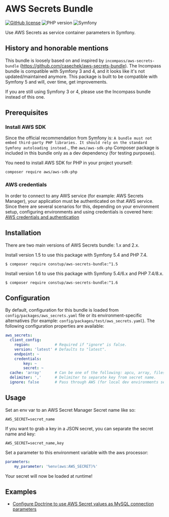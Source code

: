 # AWS Secrets Bundle

[![GitHub license](https://img.shields.io/github/license/constup/aws-secrets-bundle?style=flat-square&color=green)](https://github.com/constup/aws-secrets-bundle/blob/master/LICENSE)
![PHP version](https://img.shields.io/badge/PHP-%5E7.4-blueviolet?style=flat-square)
![Symfony](https://img.shields.io/badge/Symfony-%5E5.3-blueviolet?style=flat-square)

Use AWS Secrets as service container parameters in Symfony.

## History and honorable mentions

This bundle is loosely based on and inspired by `incompass/aws-secrets-bundle` (https://github.com/casechek/aws-secrets-bundle).
The Incompass bundle is compatible with Symfony 3 and 4, and it looks like it's not updated/maintained anymore. This
package is built to be compatible with Symfony 5 and will, over time, get improvements.

If you are still using Symfony 3 or 4, please use the Incompass bundle instead of this one.

## Prerequisites

### Install AWS SDK

Since the official recommendation from Symfony is: `A bundle must not embed third-party PHP libraries.
It should rely on the standard Symfony autoloading instead.`, the `aws/aws-sdk-php` Composer package is included in this
bundle only as a dev dependency (for testing purposes).

You need to install AWS SDK for PHP in your project yourself:

```shell
composer require aws/aws-sdk-php
```

### AWS credentials

In order to connect to any AWS service (for example: AWS Secrets Manager), your application must be authenticated on
that AWS service. Since there are several scenarios for this, depending on your environment setup, configuring
environments and using credentials is covered here: [AWS credentials and authentication](./doc/aws_credentials.md)

## Installation

There are two main versions of AWS Secrets bundle: 1.x and 2.x.

Install version 1.5 to use this package with Symfony 5.4 and PHP 7.4.

    $ composer require constup/aws-secrets-bundle:^1.5

Install version 1.6 to use this package with Symfony 5.4/6.x and PHP 7.4/8.x.

    $ composer require constup/aws-secrets-bundle:^1.6

## Configuration

By default, configuration for this bundle is loaded from `config/packages/aws_secrets.yaml` file or its
environment-specific alternatives (for example: `config/packages/test/aws_secrets.yaml`). The following configuration
properties are available:

```yaml
aws_secrets:
  client_config:
    region:           # Required if "ignore" is false.
    version: 'latest' # Defaults to "latest".
    endpoint: ~
    credentials: 
        key: ~
        secret: ~
  cache: 'array'      # Can be one of the following: apcu, array, filesystem. Default is array.
  delimiter: ','      # Delimiter to separate key from secret name.
  ignore: false       # Pass through AWS (for local dev environments set to "true").
```

## Usage

Set an env var to an AWS Secret Manager Secret name like so:

    AWS_SECRET=secret_name

If you want to grab a key in a JSON secret, you can separate the secret name and key:

    AWS_SECRET=secret_name,key

Set a parameter to this environment variable with the aws processor:

```yaml
parameters:
    my_parameter: '%env(aws:AWS_SECRET)%'
```

Your secret will now be loaded at runtime!

## Examples

* [Configure Doctrine to use AWS Secret values as MySQL connection parameters](./doc/sample_doctrine_mysql_connection.md)
